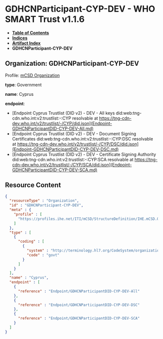 # GDHCNParticipant-CYP-DEV - WHO SMART Trust v1.1.6

* [**Table of Contents**](toc.md)
* [**Indices**](indices.md)
* [**Artifact Index**](artifacts.md)
* **GDHCNParticipant-CYP-DEV**

## Organization: GDHCNParticipant-CYP-DEV

Profile: [mCSD Organization](https://profiles.ihe.net/ITI/mCSD/4.0.0/StructureDefinition-IHE.mCSD.Organization.html)

**type**: Government

**name**: Cyprus

**endpoint**: 

* [Endpoint Cyprus Trustlist (DID v2) - DEV - All keys did:web:tng-cdn.who.int:v2:trustlist:-:CYP resolvable at https://tng-cdn-dev.who.int/v2/trustlist/-/CYP/did.json](Endpoint-GDHCNParticipantDID-CYP-DEV-All.md)
* [Endpoint Cyprus Trustlist (DID v2) - DEV - Document Signing Certificates did:web:tng-cdn.who.int:v2:trustlist:-:CYP:DSC resolvable at https://tng-cdn-dev.who.int/v2/trustlist/-/CYP/DSC/did.json](Endpoint-GDHCNParticipantDID-CYP-DEV-DSC.md)
* [Endpoint Cyprus Trustlist (DID v2) - DEV - Certificate Signing Authority did:web:tng-cdn.who.int:v2:trustlist:-:CYP:SCA resolvable at https://tng-cdn-dev.who.int/v2/trustlist/-/CYP/SCA/did.json](Endpoint-GDHCNParticipantDID-CYP-DEV-SCA.md)



## Resource Content

```json
{
  "resourceType" : "Organization",
  "id" : "GDHCNParticipant-CYP-DEV",
  "meta" : {
    "profile" : [
      "https://profiles.ihe.net/ITI/mCSD/StructureDefinition/IHE.mCSD.Organization"
    ]
  },
  "type" : [
    {
      "coding" : [
        {
          "system" : "http://terminology.hl7.org/CodeSystem/organization-type",
          "code" : "govt"
        }
      ]
    }
  ],
  "name" : "Cyprus",
  "endpoint" : [
    {
      "reference" : "Endpoint/GDHCNParticipantDID-CYP-DEV-All"
    },
    {
      "reference" : "Endpoint/GDHCNParticipantDID-CYP-DEV-DSC"
    },
    {
      "reference" : "Endpoint/GDHCNParticipantDID-CYP-DEV-SCA"
    }
  ]
}

```
